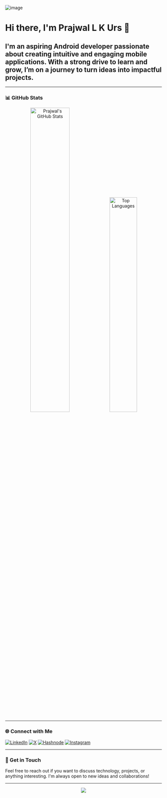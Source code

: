 ![image](https://github.com/iprajwallkurs/iprajwallkurs/assets/153601054/340b039e-8238-4166-bc84-e28d58c75d6e)


# Hi there, I'm Prajwal L K Urs  🌌

## I'm an aspiring Android developer passionate about creating intuitive and engaging mobile applications. With a strong drive to learn and grow, I’m on a journey to turn ideas into impactful projects.

---

### 📊 GitHub Stats

<div align="center">
  <img src="https://github-readme-stats.vercel.app/api?username=iprajwallkurs&show_icons=true&theme=radical" alt="Prajwal's GitHub Stats" width="50%"/>
  <img src="https://github-readme-stats.vercel.app/api/top-langs/?username=iprajwallkurs&layout=compact&theme=radical" alt="Top Languages" width="42%"/>
</div>

---

### 🌐 Connect with Me

[![LinkedIn](https://img.shields.io/badge/linkedin-%231E77B5.svg?&style=for-the-badge&logo=linkedin&logoColor=white)](https://www.linkedin.com/in/prajwallkurs/)
[![X](https://img.shields.io/badge/-X(TWITTER)%20-%23000000.svg?style=for-the-badge&logo=x&logoColor=white)](https://x.com/prajwallkurs)
[![Hashnode](https://img.shields.io/badge/hashnode-%232962FF.svg?&style=for-the-badge&logo=hashnode&logoColor=white)](https://prajwallkurs.hashnode.dev/)
[![Instagram](https://img.shields.io/badge/Instagram-%23F77737.svg?&style=for-the-badge&logo=instagram&logoColor=white)](https://www.instagram.com/prajwallkurs/)

---

### 💬 Get in Touch
Feel free to reach out if you want to discuss technology, projects, or anything interesting. I'm always open to new ideas and collaborations!

---

<div align="center">
  <img src="https://img.shields.io/badge/Keep_Coding-100000?style=for-the-badge&logo=KeepCoding&logoColor=white">
</div>
